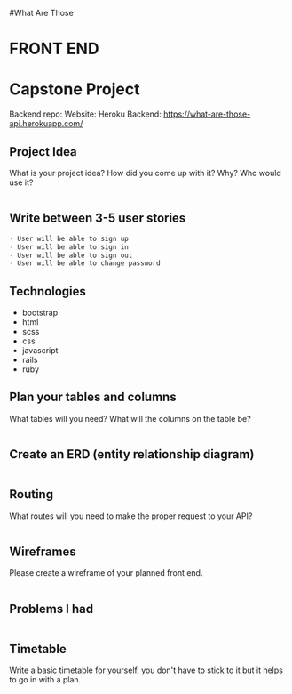 #What Are Those

# FRONT END
# Capstone Project

Backend repo:
Website:
Heroku Backend: https://what-are-those-api.herokuapp.com/

## Project Idea

What is your project idea?  How did you come up with it? Why? Who would use it?

```md


```

## Write between 3-5 user stories

```md
- User will be able to sign up
- User will be able to sign in
- User will be able to sign out
- User will be able to change password
```

## Technologies

- bootstrap
- html
- scss
- css
- javascript
- rails
- ruby

## Plan your tables and columns

What tables will you need? What will the columns on the table be?

```md


```

## Create an ERD (entity relationship diagram)

```md


```

## Routing

What routes will you need to make the proper request to your API?

```md


```

## Wireframes

Please create a wireframe of your planned front end.

```md


```

## Problems I had

```md


```


## Timetable

Write a basic timetable for yourself, you don't have to stick to it but it
helps to go in with a plan.

```md


```
